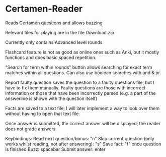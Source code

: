 # Certamen-Reader
Reads Certamen questions and allows buzzing

Relevant files for playing are in the file Download.zip

Currently only contains Advanced level rounds

Flashcard feature is not as good as online ones such as Anki, but it mostly functions and does basic spaced repetition. 

"Search for term within rounds" button allows searching for exact term matches within all questions. Can also use boolean searches with and & or.

Report faulty question saves the question to a faulty questions file, but I have to fix them manually. Faulty questions are those with incorrect information or those that have been incorrectly parsed (e.g. a part of the answerline is shown with the question itself)

Facts are saved to a text file; I will later implement a way to look over them without having to open that text file.

Once answer is submitted, the correct answer will be displayed; the reader does not grade answers.

Keybindings:
Read next question/bonus: "n"
Skip current question (only works whilst reading, not after answering): "s"
Save fact: "f" once question is finished
Buzz: spacebar
Submit answer: enter
